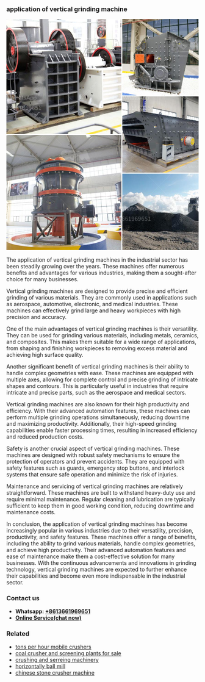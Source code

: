 <h3>application of vertical grinding machine</h3><img src='1706767791.jpg' alt=''><p>The application of vertical grinding machines in the industrial sector has been steadily growing over the years. These machines offer numerous benefits and advantages for various industries, making them a sought-after choice for many businesses.</p><p>Vertical grinding machines are designed to provide precise and efficient grinding of various materials. They are commonly used in applications such as aerospace, automotive, electronic, and medical industries. These machines can effectively grind large and heavy workpieces with high precision and accuracy.</p><p>One of the main advantages of vertical grinding machines is their versatility. They can be used for grinding various materials, including metals, ceramics, and composites. This makes them suitable for a wide range of applications, from shaping and finishing workpieces to removing excess material and achieving high surface quality.</p><p>Another significant benefit of vertical grinding machines is their ability to handle complex geometries with ease. These machines are equipped with multiple axes, allowing for complete control and precise grinding of intricate shapes and contours. This is particularly useful in industries that require intricate and precise parts, such as the aerospace and medical sectors.</p><p>Vertical grinding machines are also known for their high productivity and efficiency. With their advanced automation features, these machines can perform multiple grinding operations simultaneously, reducing downtime and maximizing productivity. Additionally, their high-speed grinding capabilities enable faster processing times, resulting in increased efficiency and reduced production costs.</p><p>Safety is another crucial aspect of vertical grinding machines. These machines are designed with robust safety mechanisms to ensure the protection of operators and prevent accidents. They are equipped with safety features such as guards, emergency stop buttons, and interlock systems that ensure safe operation and minimize the risk of injuries.</p><p>Maintenance and servicing of vertical grinding machines are relatively straightforward. These machines are built to withstand heavy-duty use and require minimal maintenance. Regular cleaning and lubrication are typically sufficient to keep them in good working condition, reducing downtime and maintenance costs.</p><p>In conclusion, the application of vertical grinding machines has become increasingly popular in various industries due to their versatility, precision, productivity, and safety features. These machines offer a range of benefits, including the ability to grind various materials, handle complex geometries, and achieve high productivity. Their advanced automation features and ease of maintenance make them a cost-effective solution for many businesses. With the continuous advancements and innovations in grinding technology, vertical grinding machines are expected to further enhance their capabilities and become even more indispensable in the industrial sector.</p><h3>Contact us</h3><ul><li><strong>Whatsapp:&nbsp;<a href="https://wa.me/8613661969651">+8613661969651</a></strong></li><li><a href="https://swt.shibang-china.com/?git&amp;zhl&amp;application of vertical grinding machine"><strong>Online Service(chat now)</strong></a></li></ul><h3>Related</h3><ul><li><a href='tons per hour mobile crushers.md'>tons per hour mobile crushers</a></li><li><a href='coal crusher and screening plants for sale.md'>coal crusher and screening plants for sale</a></li><li><a href='crushing and serreing machinery.md'>crushing and serreing machinery</a></li><li><a href='horizontally ball mill.md'>horizontally ball mill</a></li><li><a href='chinese stone crusher machine.md'>chinese stone crusher machine</a></li></ul>